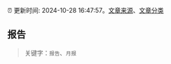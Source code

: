 :alarm_clock: 更新时间: 2024-10-28 16:47:57。[文章来源](/README.md)、[文章分类](/TAGS.md)

## 报告


> 关键字：`报告`、`月报`



